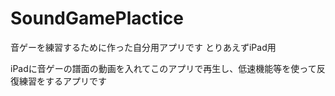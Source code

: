 # SoundGamePlactice
音ゲーを練習するために作った自分用アプリです とりあえずiPad用
  
iPadに音ゲーの譜面の動画を入れてこのアプリで再生し、低速機能等を使って反復練習をするアプリです
